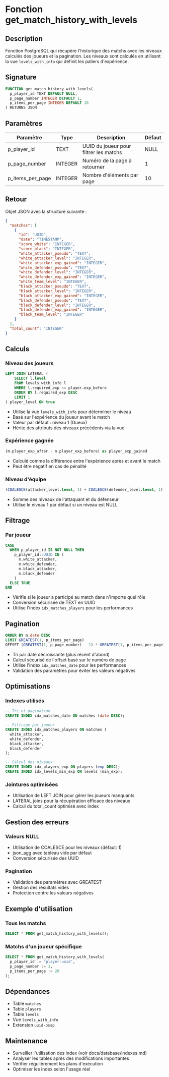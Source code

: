 # Fonction get_match_history_with_levels

## Description
Fonction PostgreSQL qui récupère l'historique des matchs avec les niveaux calculés des joueurs et la pagination. Les niveaux sont calculés en utilisant la vue `levels_with_info` qui définit les paliers d'expérience.

## Signature
```sql
FUNCTION get_match_history_with_levels(
  p_player_id TEXT DEFAULT NULL,
  p_page_number INTEGER DEFAULT 1,
  p_items_per_page INTEGER DEFAULT 10
) RETURNS JSON
```

## Paramètres

| Paramètre | Type | Description | Défaut |
|-----------|------|-------------|---------|
| p_player_id | TEXT | UUID du joueur pour filtrer les matchs | NULL |
| p_page_number | INTEGER | Numéro de la page à retourner | 1 |
| p_items_per_page | INTEGER | Nombre d'éléments par page | 10 |

## Retour
Objet JSON avec la structure suivante :
```json
{
  "matches": [
    {
      "id": "UUID",
      "date": "TIMESTAMP",
      "score_white": "INTEGER",
      "score_black": "INTEGER",
      "white_attacker_pseudo": "TEXT",
      "white_attacker_level": "INTEGER",
      "white_attacker_exp_gained": "INTEGER",
      "white_defender_pseudo": "TEXT",
      "white_defender_level": "INTEGER",
      "white_defender_exp_gained": "INTEGER",
      "white_team_level": "INTEGER",
      "black_attacker_pseudo": "TEXT",
      "black_attacker_level": "INTEGER",
      "black_attacker_exp_gained": "INTEGER",
      "black_defender_pseudo": "TEXT",
      "black_defender_level": "INTEGER",
      "black_defender_exp_gained": "INTEGER",
      "black_team_level": "INTEGER"
    }
  ],
  "total_count": "INTEGER"
}
```

## Calculs

### Niveau des joueurs
```sql
LEFT JOIN LATERAL (
    SELECT l.level
    FROM levels_with_info l
    WHERE l.required_exp <= player.exp_before
    ORDER BY l.required_exp DESC
    LIMIT 1
) player_level ON true
```
- Utilise la vue `levels_with_info` pour déterminer le niveau
- Basé sur l'expérience du joueur avant le match
- Valeur par défaut : niveau 1 (Gueux)
- Hérite des attributs des niveaux précédents via la vue

### Expérience gagnée
```sql
(m.player_exp_after - m.player_exp_before) as player_exp_gained
```
- Calculé comme la différence entre l'expérience après et avant le match
- Peut être négatif en cas de pénalité

### Niveau d'équipe
```sql
(COALESCE(attacker_level.level, 1) + COALESCE(defender_level.level, 1)) as team_level
```
- Somme des niveaux de l'attaquant et du défenseur
- Utilise le niveau 1 par défaut si un niveau est NULL

## Filtrage

### Par joueur
```sql
CASE 
  WHEN p_player_id IS NOT NULL THEN
    p_player_id::UUID IN (
      m.white_attacker,
      m.white_defender,
      m.black_attacker,
      m.black_defender
    )
  ELSE TRUE
END
```
- Vérifie si le joueur a participé au match dans n'importe quel rôle
- Conversion sécurisée de TEXT en UUID
- Utilise l'index `idx_matches_players` pour les performances

## Pagination
```sql
ORDER BY m.date DESC
LIMIT GREATEST(1, p_items_per_page)
OFFSET (GREATEST(1, p_page_number) - 1) * GREATEST(1, p_items_per_page)
```
- Tri par date décroissante (plus récent d'abord)
- Calcul sécurisé de l'offset basé sur le numéro de page
- Utilise l'index `idx_matches_date` pour les performances
- Validation des paramètres pour éviter les valeurs négatives

## Optimisations

### Indexes utilisés
```sql
-- Tri et pagination
CREATE INDEX idx_matches_date ON matches (date DESC);

-- Filtrage par joueur
CREATE INDEX idx_matches_players ON matches (
  white_attacker,
  white_defender,
  black_attacker,
  black_defender
);

-- Calcul des niveaux
CREATE INDEX idx_players_exp ON players (exp DESC);
CREATE INDEX idx_levels_min_exp ON levels (min_exp);
```

### Jointures optimisées
- Utilisation de LEFT JOIN pour gérer les joueurs manquants
- LATERAL joins pour la récupération efficace des niveaux
- Calcul du total_count optimisé avec index

## Gestion des erreurs

### Valeurs NULL
- Utilisation de COALESCE pour les niveaux (défaut: 1)
- json_agg avec tableau vide par défaut
- Conversion sécurisée des UUID

### Pagination
- Validation des paramètres avec GREATEST
- Gestion des résultats vides
- Protection contre les valeurs négatives

## Exemple d'utilisation

### Tous les matchs
```sql
SELECT * FROM get_match_history_with_levels();
```

### Matchs d'un joueur spécifique
```sql
SELECT * FROM get_match_history_with_levels(
  p_player_id := 'player-uuid',
  p_page_number := 1,
  p_items_per_page := 20
);
```

## Dépendances
- Table `matches`
- Table `players`
- Table `levels`
- Vue `levels_with_info`
- Extension `uuid-ossp`

## Maintenance
- Surveiller l'utilisation des index (voir docs/database/indexes.md)
- Analyser les tables après des modifications importantes
- Vérifier régulièrement les plans d'exécution
- Optimiser les index selon l'usage réel 